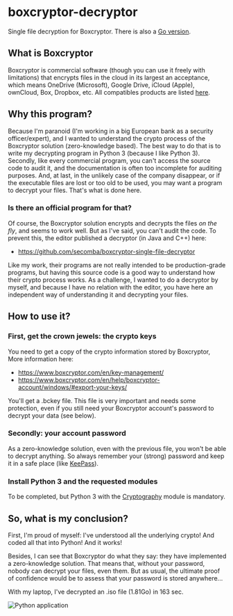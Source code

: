 # boxcryptor-decryptor
Single file decryption for Boxcryptor. There is also a [Go version](https://github.com/janiko71/boxcryptor-decryptor-go).

## What is Boxcryptor
Boxcryptor is commercial software (though you can use it freely with limitations) that encrypts files in the cloud in its largest an acceptance, which means OneDrive (Microsoft), Google Drive, iCloud (Apple), ownCloud, Box, Dropbox, etc.
All compatibles products are listed [here](https://www.boxcryptor.com/fr/providers/).

## Why this program?
Because I'm paranoid (I'm working in a big European bank as a security officer/expert), and I wanted to understand the crypto process of the Boxcryptor solution (zero-knowledge based). The best way to do that is to write my decrypting program in Python 3 (because I like Python 3).
Secondly, like every commercial program, you can't access the source code to audit it, and the documentation is often too incomplete for auditing purposes. 
And, at last, in the unlikely case of the company disappear, or if the executable files are lost or too old to be used, you may want a program to decrypt your files. That's what is done here.

### Is there an official program for that?
Of course, the Boxcryptor solution encrypts and decrypts the files _on the fly_, and seems to work well. But as I've said, you can't audit the code. To prevent this, the editor published a decryptor (in Java and C++) here:
* https://github.com/secomba/boxcryptor-single-file-decryptor

Like my work, their programs are not really intended to be production-grade programs, but having this source code is a good way to understand how their crypto process works. As a challenge, I wanted to do a decryptor by myself, and because I have no relation with the editor, you have here an independent way of understanding it and decrypting your files.

## How to use it?

### First, get the crown jewels: the crypto keys 
You need to get a copy of the crypto information stored by Boxcryptor, 
More information  here:
* https://www.boxcryptor.com/en/key-management/
* https://www.boxcryptor.com/en/help/boxcryptor-account/windows/#export-your-keys/

You'll get a .bckey file. This file is very important and needs some protection, even if you still need your Boxcryptor account's password to decrypt your data (see below).

### Secondly: your account password
As a zero-knowledge solution, even with the previous file, you won't be able to decrypt anything. So always remember your (strong) password and keep it in a safe place (like [KeePass](https://keepass.info/)).

### Install Python 3 and the requested modules
To be completed, but Python 3 with the [Cryptography](https://cryptography.io/en/latest/) module is mandatory.

## So, what is my conclusion?
First, I'm proud of myself: I've understood all the underlying crypto! And coded all that into Python! And it works!

Besides, I can see that Boxcryptor do what they say: they have implemented a zero-knowledge solution. That means that, without your password, nobody can decrypt your files, even them. But as usual, the ultimate proof of confidence would be to assess that your password is stored anywhere... 

With my laptop, I've decrypted an .iso file (1.81Go) in 163 sec.

![Python application](https://github.com/janiko71/boxcryptor-decryptor/workflows/Python%20application/badge.svg)
